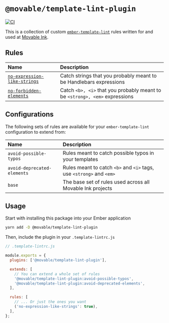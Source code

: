 # `@movable/template-lint-plugin`

[![CI](https://github.com/movableink/template-lint-plugin/actions/workflows/ci.yml/badge.svg)](https://github.com/movableink/template-lint-plugin/actions/workflows/ci.yml)

This is a collection of custom [`ember-template-lint`](https://github.com/ember-template-lint/ember-template-lint) rules written for and used at [Movable Ink](https://github.com/movableink).

## Rules

| Name                                                                                                                                                       | Description                                                                 |
| :--------------------------------------------------------------------------------------------------------------------------------------------------------- | :-------------------------------------------------------------------------- |
| [`no-expression-like-strings`](./docs/rules/no-expression-like-strings.md)                                                                                 | Catch strings that you probably meant to be Handlebars expressions          |
| [`no-forbidden-elements`](https://github.com/ember-template-lint/ember-template-lint/blob/master/docs/rule/no-forbidden-elements.md#no-forbidden-elements) | Catch `<b>, <i>` that you probably meant to be `<strong>, <em>` expressions |

## Configurations

The following sets of rules are available for your `ember-template-lint` configuration to extend from:

| Name                        | Description                                                          |
| :-------------------------- | :------------------------------------------------------------------- |
| `avoid-possible-typos`      | Rules meant to catch possible typos in your templates                |
| `avoid-deprecated-elements` | Rules meant to catch `<b>` and `<i>` tags, use `<strong>` and `<em>` |
| `base`                      | The base set of rules used across all Movable Ink projects           |

## Usage

Start with installing this package into your Ember application

```sh
yarn add -D @movable/template-lint-plugin
```

Then, include the plugin in your `.template-lintrc.js`

```javascript
// .template-lintrc.js

module.exports = {
  plugins: ['@movable/template-lint-plugin'],

  extends: [
    // You can extend a whole set of rules
    '@movable/template-lint-plugin:avoid-possible-typos',
    '@movable/template-lint-plugin:avoid-deprecated-elements',
  ],

  rules: [
    // ... Or just the ones you want
    ('no-expression-like-strings': true),
  ],
};
```
